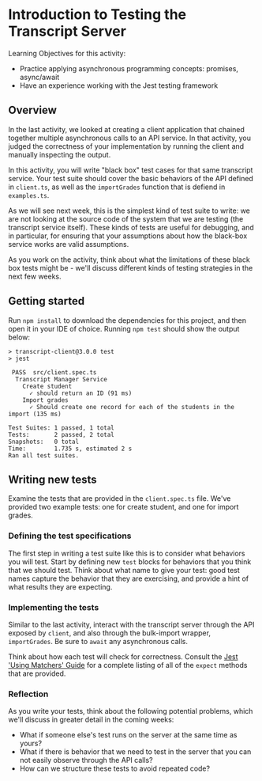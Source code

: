 # Introduction to Testing the Transcript Server

Learning Objectives for this activity:
* Practice applying asynchronous programming concepts: promises, async/await
* Have an experience working with the Jest testing framework

## Overview
In the last activity, we looked at creating a client application that chained together multiple asynchronous calls to an API service.
In that activity, you judged the correctness of your implementation by running the client and manually inspecting the output.
 
In this activity, you will write "black box" test cases for that same transcript service.
Your test suite should cover the basic behaviors of the API defined in `client.ts`, as well as the `importGrades` function that is defiend in `examples.ts`.

As we will see next week, this is the simplest kind of test suite to write: we are not looking at the source code of the system that we are testing (the transcript service itself).
These kinds of tests are useful for debugging, and in particular, for ensuring that your assumptions about how the black-box service works are valid assumptions.

As you work on the activity, think about what the limitations of these black box tests might be - we'll discuss different kinds of testing strategies in the next few weeks.

## Getting started
Run `npm install` to download the dependencies for this project, and then open it in your IDE of choice. 
Running `npm test` should show the output below:

```
> transcript-client@3.0.0 test
> jest

 PASS  src/client.spec.ts
  Transcript Manager Service
    Create student
      ✓ should return an ID (91 ms)
    Import grades
      ✓ Should create one record for each of the students in the import (135 ms)

Test Suites: 1 passed, 1 total
Tests:       2 passed, 2 total
Snapshots:   0 total
Time:        1.735 s, estimated 2 s
Ran all test suites.
```

## Writing new tests
Examine the tests that are provided in the `client.spec.ts` file.
We've provided two example tests: one for create student, and one for import grades. 

### Defining the test specifications
The first step in writing a test suite like this is to consider what behaviors you will test.
Start by defining new `test` blocks for behaviors that you think that we should test. Think about what name to give your test: good test names capture the behavior that they are exercising, and provide a hint of what results they are expecting.

### Implementing the tests
Similar to the last activity, interact with the transcript server through the API exposed by `client`, and also through the bulk-import wrapper, `importGrades`.
Be sure to `await` any asynchronous calls.

Think about how each test will check for correctness. Consult the [Jest 'Using Matchers' Guide](https://jestjs.io/docs/using-matchers) for a complete listing of all of the `expect` methods that are provided.

### Reflection
As you write your tests, think about the following potential problems, which we'll discuss in greater detail in the coming weeks:
* What if someone else's test runs on the server at the same time as yours?
* What if there is behavior that we need to test in the server that you can not easily observe through the API calls?
* How can we structure these tests to avoid repeated code?